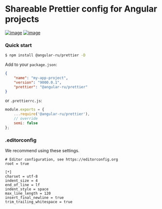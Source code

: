 # Shareable Prettier config for Angular projects

[![image](https://badge.fury.io/js/%40angular-ru%2Fprettier.svg)](https://badge.fury.io/js/%40angular-ru%2Fprettier)
[![image](https://img.shields.io/npm/dw/@angular-ru/prettier)](https://badge.fury.io/js/%40angular-ru%2Fprettier)

### Quick start

```bash
$ npm install @angular-ru/prettier -D
```

Add to your `package.json`:

```json
{
    "name": "my-app-project",
    "version": "9000.0.1",
    "prettier": "@angular-ru/prettier"
}
```

or `.prettierrc.js`:

```js
module.exports = {
    ...require('@angular-ru/prettier'),
    // override
    semi: false
};
```

### .editorconfig

We recommend using these settings.

```text
# Editor configuration, see https://editorconfig.org
root = true

[*]
charset = utf-8
indent_size = 4
end_of_line = lf
indent_style = space
max_line_length = 120
insert_final_newline = true
trim_trailing_whitespace = true
```
